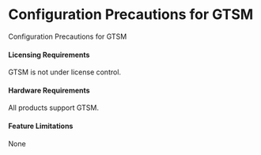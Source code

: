 Configuration Precautions for GTSM
==================================

Configuration Precautions for GTSM

#### Licensing Requirements

GTSM is not under license control.


#### Hardware Requirements

All products support GTSM.


#### Feature Limitations

None